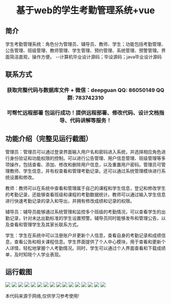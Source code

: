 <p><h1 align="center">基于web的学生考勤管理系统+vue</h1></p>

## 简介
学生考勤管理系统：角色分为管理员、辅导员、教师、学生；功能包括考勤管理、公告管理、班级管理、教师管理、学生管理、预约管理、系统管理、预警管理。界面简洁直观，操作方便。    --计算机毕业设计源码；毕设源码；java毕业设计源码


## 联系方式
<p><h3 align="center">获取完整代码与数据库文件 + 微信：deepguan QQ: 86050149 QQ群: 783742310</h3></p>
<p><h3 align="center">可帮忙远程部署 包运行成功！提供远程部署、修改代码、设计文档指导、代码讲解等服务！</h3></p>

## 功能介绍（完整见运行截图）
管理员：管理员可以通过登录界面输入用户名和密码进入系统，并选择相应角色进行身份验证和功能权限的控制。可以进行公告管理、用户信息管理、班级管理等多项操作，包括查看、添加、修改和删除用户信息，以及重置用户密码。管理员可管理教师、学生信息，并有权查看和管理考勤记录。还可以通过系统管理模块进行系统设置和修改。

教师：教师可以在系统中查看和管理属于自己的课程和学生信息，登记和修改学生的考勤记录，还能够查看班级和课程的考勤数据统计。教师可以通过输入学生信息进行快速考勤记录的录入和导出，并拥有修改成绩和记录的权限。

辅导员：辅导员能够通过系统管理和监控多个班级的考勤情况，可以查看学生的出勤记录，针对未达出勤标准的学生设置预警。辅导员同时能够发布和管理公告，以及查看和管理学生及其家长联系方式。

学生：学生在系统中可以注册账户并更新个人信息，查看自身的考勤记录和成绩信息，查看公告和相关课程信息。学生界面提供了个人中心模块，用于查看和更新个人详情，轻松地掌握个人考勤情况。同时，学生可以通过个人界面查看和下载成绩单，及时知晓个人学业表现。


## 运行截图
![](img/001.jpg)
![](img/002.jpg)
![](img/003.jpg)
![](img/004.jpg)
![](img/005.jpg)
![](img/006.jpg)
![](img/007.jpg)
![](img/008.jpg)
![](img/009.jpg)
![](img/010.jpg)
![](img/011.jpg)
![](img/012.jpg)
![](img/013.jpg)
![](img/014.jpg)
![](img/015.jpg)
![](img/016.jpg)

<p>本代码来源于网络,仅供学习参考使用!</p>
